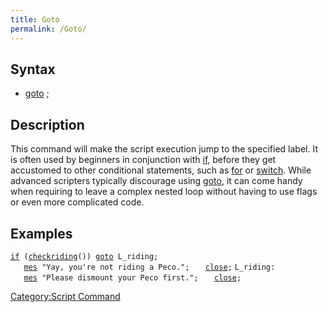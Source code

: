 ```yaml
---
title: Goto
permalink: /Goto/
---
```


Syntax
------

-   [goto](/goto "wikilink") <label>;

Description
-----------

This command will make the script execution jump to the specified label. It is often used by beginners in conjunction with [if](/if "wikilink"), before they get accustomed to other conditional statements, such as [for](/for "wikilink") or [switch](/switch "wikilink"). While advanced scripters typically discourage using [goto](/goto "wikilink"), it can come handy when requiring to leave a complex nested loop without having to use flags or even more complicated code.

Examples
--------

[`if`](/if "wikilink")` (`[`checkriding`](/checkriding "wikilink")`()) `[`goto`](/goto "wikilink")` L_riding;`
`   `[`mes`](/mes "wikilink")` "Yay, you're not riding a Peco.";`
`   `[`close`](/close "wikilink")`;`
`L_riding:`
`   `[`mes`](/mes "wikilink")` "Please dismount your Peco first.";`
`   `[`close`](/close "wikilink")`;`

[Category:Script Command](/Category:Script_Command "wikilink")